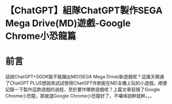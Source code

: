 
# 【ChatGPT】組隊ChatGPT製作SEGA Mega Drive(MD)遊戲-Google Chrome小恐龍篇

# 前言
話說ChatGPT+SGDK能不能蹦出MD(SEGA Mega Drive)新遊戲呢？這幾天開通了ChatGPT PLUS想說來試試使用ChatGPT作款能在MD主機上玩的小遊戲，順便記錄一下製作這款遊戲的過程，至於要作哪款遊戲呢？上篇文章惡搞了Google Chrome小恐龍，那就選Google Chrome小恐龍好了，不囉嗦說幹就幹。。。
